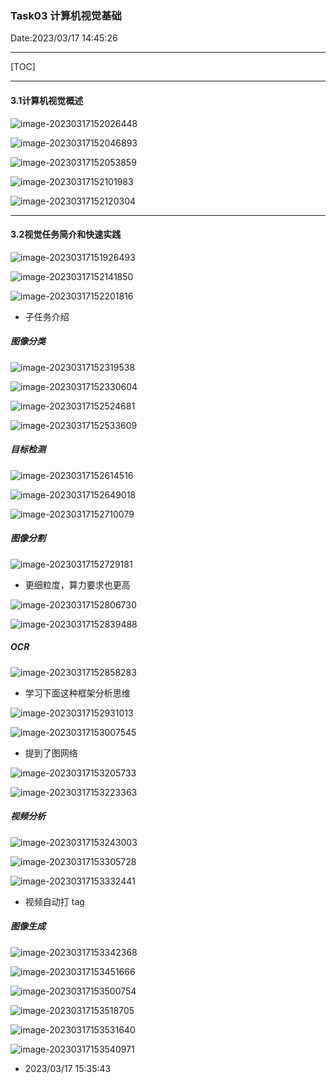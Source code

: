 ### Task03 计算机视觉基础

Date:2023/03/17 14:45:26

------



[TOC]



------



#### 3.1计算机视觉概述

![image-20230317152026448](test/image-20230317152026448.png)

![image-20230317152046893](test/image-20230317152046893.png)

![image-20230317152053859](test/image-20230317152053859.png)

![image-20230317152101983](test/image-20230317152101983.png)

![image-20230317152120304](test/image-20230317152120304.png)



------



#### 3.2视觉任务简介和快速实践

![image-20230317151926493](test/image-20230317151926493.png)

![image-20230317152141850](test/image-20230317152141850.png)

![image-20230317152201816](test/image-20230317152201816.png)

* 子任务介绍

##### 图像分类

![image-20230317152319538](test/image-20230317152319538.png)

![image-20230317152330604](test/image-20230317152330604.png)

![image-20230317152524681](test/image-20230317152524681.png)

![image-20230317152533609](test/image-20230317152533609.png)

##### 目标检测

![image-20230317152614516](test/image-20230317152614516.png)

![image-20230317152649018](test/image-20230317152649018.png)

![image-20230317152710079](test/image-20230317152710079.png)

##### 图像分割

![image-20230317152729181](test/image-20230317152729181.png)

* 更细粒度，算力要求也更高

![image-20230317152806730](test/image-20230317152806730.png)

![image-20230317152839488](test/image-20230317152839488.png)

##### OCR

![image-20230317152858283](test/image-20230317152858283.png)

* 学习下面这种框架分析思维

![image-20230317152931013](test/image-20230317152931013.png)

![image-20230317153007545](test/image-20230317153007545.png)

* 提到了图网络

![image-20230317153205733](test/image-20230317153205733.png)

![image-20230317153223363](test/image-20230317153223363.png)

##### 视频分析

![image-20230317153243003](test/image-20230317153243003.png)

![image-20230317153305728](test/image-20230317153305728.png)

![image-20230317153332441](test/image-20230317153332441.png)

* 视频自动打 tag

##### 图像生成

![image-20230317153342368](test/image-20230317153342368.png)

![image-20230317153451666](test/image-20230317153451666.png)

![image-20230317153500754](test/image-20230317153500754.png)

![image-20230317153518705](test/image-20230317153518705.png)

![image-20230317153531640](test/image-20230317153531640.png)

![image-20230317153540971](test/image-20230317153540971.png)

* 2023/03/17 15:35:43























